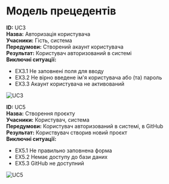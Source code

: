 # Модель прецедентів

<b>ID:</b> UC3<br>
<b>Назва:</b> Авторизація користувача<br>
<b>Учасники:</b> Гість, система<br>
<b>Передумови:</b> Створений акаунт користувача<br>
<b>Результат:</b> Користувач авторизований в системі<br>
<b>Виключні ситуації:</b>
- EX3.1 Не заповнені поля для вводу
- EX3.2 Не вірно введене ім'я користувача або (та) пароль
- EX3.3 Акаунт користувача не активований

![UC3](http://www.plantuml.com/plantuml/png/fLLLUXin47uEtK5bRWrbPcP-31a3syykCpD3c7C1UMl6Aunkb9cH6RuOjWsjf7_cXv4F--_s-ExU6nhiQXVu33gSTuNRqTFly7Mryoj-zZkDuRkYpnWqV0Si5elmUnux3bXt7zpVU_3CyRtxj_KU53UEsUhQ3zCW8G8cI7qEVeAfNaDQlOGelfVglHfHFmJ4zIlrIhrMRsYx-W2olWgBj5MzWXGYnY6QhVC7SGdiwsQ1QmmC8KZM2peB8Umd147i9WbfCFF0ymXaShSXBXaJ8B6kn8qfzReb9dC86S532VKLYqZrEbjoeXAIYXOBIHtAN3zc2MKrKb_rtwGVrlwE3QVK26DmGMtIA3UpF9GuSTksrIhG-90WXo73pQKWnAZyPu8i3-eV9gb9EjS9RSj2czZJIuHDCmHPHHLmHOr0SbtDJ95m0JoqdXJUGEr8t4GjVQsp0Jk6U5d31RN2oS0wKJ2B3IhKgS-O6Get0sX_iT9xuagT8zbOaJ6EuVwoUNvQc8IdXN9y3LJhOo-fYyaZFapohw12R1i50XBC8bLie7gd3TnN0ZDQi1uZzRTWl7hBWYKXMdGWr-nyyQW-hT7X30JOim1rc0CU0HFpHbsnp5NnwHasxZg4p-DotnMhdCuUV8fSe6cRGhWm9DWrMRh6qIwy8hK9haQRiyZp8qOYBiW1bE4DpHQY_uTqRZI8RI7vDSE4r09qaQgHF47rRbzpfDH89IdRPXtjHhZHqF44XdGWc9BwY9sznTUvl6kskOkbMD1SVcILJuJH6aeKKQuHxz8s5r7t36xug4U7muf92PRVaINXBHuJuyw-7AoMrsaOT_LqNVOPNaVVNV_vdjwkTfoQ1LY4HRgiP-4zNq9R1RpV2lFuAtF1Mb_fDn843qn0b3ExHTWiDajNEmbU03-CV-B7z180)

<b>ID:</b> UC5<br>
<b>Назва:</b> Створення проєкту<br>
<b>Учасники:</b> Користувач, система<br>
<b>Передумови:</b> Користувач авторизований в системі, в GitHub<br>
<b>Результат:</b> Користвувач створив новий проєкт<br>
<b>Виключні ситуації:</b>
- EX5.1 Не правильно заповнена форма
- EX5.2 Немає доступу до бази даних
- EX5.3 GitHub не доступний

![UC5](http://www.plantuml.com/plantuml/png/hLGrbbmn4CnrYZOpCtDa33TSPjxloCpCpEnqcEaAfHkvMfgdyJ8E_2yeTLMJZev5BQFHnO5-OuIVo_Y8ghsElBrXRzfRI29kxrtcblyuS9Y5mNx15m9lwZ4KENejg20k75TGHGr5UqkMumSHIMzUiO8QXrLak7rp-O7nPY_ZXnV1xJBYbwSZHPgKUPGSgRtjh9V9XZHAzfaWHqYD94agoV1ViSyEpERgE8vt3GFswJYEWDhabUJKn3YdncE-egPaCo1-gXorGkrldQp7Cw1VSv5U4br0PGBkm0ovcIKjSyZ4-0XzHS9H9pJYQZvDIHNxLf1iHEljNA8bQ_5BJwfE6dkiHRHkzX3AshF7ccJxhbtYQg6itcW4aLmtr-W6_hyyLa96x3qbuh0gXsNhkhd6NTP6FGCTR9E1uNMDEChWKDGXeprTtP6iwEniuIVi7MmzBFXC2rcKlBnnMwUQTcxU5bOw1jkThIcx8UJHrQdNPL-hBYfP4Y7R9mcPowqnlbW8853xXo9zPp7aQRxBvAstQ5sz47I3mxVslhOlqnjATJpGlfvOzlzTMKF3Vjbulpk7g7lKN1WTwkreYyREjBGQ5kHF_C8leH_VS5SegBnPS7SpVhXY926f7-i8ALGDONajBrR3zgtRjngDHjsiESe9hzD_)
